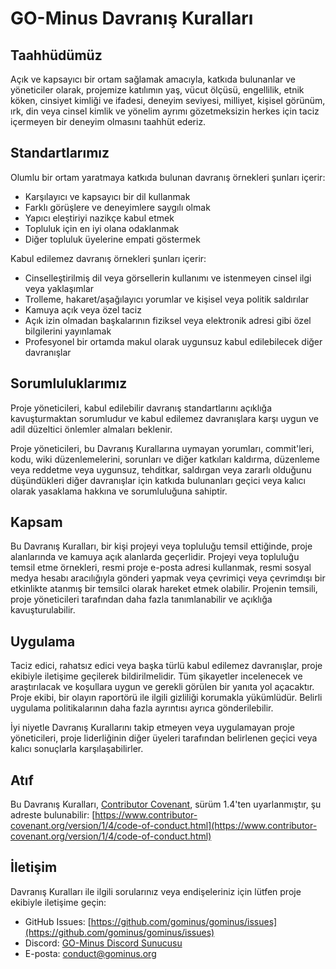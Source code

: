 # GO-Minus Davranış Kuralları

## Taahhüdümüz

Açık ve kapsayıcı bir ortam sağlamak amacıyla, katkıda bulunanlar ve yöneticiler olarak, projemize katılımın yaş, vücut ölçüsü, engellilik, etnik köken, cinsiyet kimliği ve ifadesi, deneyim seviyesi, milliyet, kişisel görünüm, ırk, din veya cinsel kimlik ve yönelim ayrımı gözetmeksizin herkes için taciz içermeyen bir deneyim olmasını taahhüt ederiz.

## Standartlarımız

Olumlu bir ortam yaratmaya katkıda bulunan davranış örnekleri şunları içerir:

* Karşılayıcı ve kapsayıcı bir dil kullanmak
* Farklı görüşlere ve deneyimlere saygılı olmak
* Yapıcı eleştiriyi nazikçe kabul etmek
* Topluluk için en iyi olana odaklanmak
* Diğer topluluk üyelerine empati göstermek

Kabul edilemez davranış örnekleri şunları içerir:

* Cinselleştirilmiş dil veya görsellerin kullanımı ve istenmeyen cinsel ilgi veya yaklaşımlar
* Trolleme, hakaret/aşağılayıcı yorumlar ve kişisel veya politik saldırılar
* Kamuya açık veya özel taciz
* Açık izin olmadan başkalarının fiziksel veya elektronik adresi gibi özel bilgilerini yayınlamak
* Profesyonel bir ortamda makul olarak uygunsuz kabul edilebilecek diğer davranışlar

## Sorumluluklarımız

Proje yöneticileri, kabul edilebilir davranış standartlarını açıklığa kavuşturmaktan sorumludur ve kabul edilemez davranışlara karşı uygun ve adil düzeltici önlemler almaları beklenir.

Proje yöneticileri, bu Davranış Kurallarına uymayan yorumları, commit'leri, kodu, wiki düzenlemelerini, sorunları ve diğer katkıları kaldırma, düzenleme veya reddetme veya uygunsuz, tehditkar, saldırgan veya zararlı olduğunu düşündükleri diğer davranışlar için katkıda bulunanları geçici veya kalıcı olarak yasaklama hakkına ve sorumluluğuna sahiptir.

## Kapsam

Bu Davranış Kuralları, bir kişi projeyi veya topluluğu temsil ettiğinde, proje alanlarında ve kamuya açık alanlarda geçerlidir. Projeyi veya topluluğu temsil etme örnekleri, resmi proje e-posta adresi kullanmak, resmi sosyal medya hesabı aracılığıyla gönderi yapmak veya çevrimiçi veya çevrimdışı bir etkinlikte atanmış bir temsilci olarak hareket etmek olabilir. Projenin temsili, proje yöneticileri tarafından daha fazla tanımlanabilir ve açıklığa kavuşturulabilir.

## Uygulama

Taciz edici, rahatsız edici veya başka türlü kabul edilemez davranışlar, proje ekibiyle iletişime geçilerek bildirilmelidir. Tüm şikayetler incelenecek ve araştırılacak ve koşullara uygun ve gerekli görülen bir yanıta yol açacaktır. Proje ekibi, bir olayın raportörü ile ilgili gizliliği korumakla yükümlüdür. Belirli uygulama politikalarının daha fazla ayrıntısı ayrıca gönderilebilir.

İyi niyetle Davranış Kurallarını takip etmeyen veya uygulamayan proje yöneticileri, proje liderliğinin diğer üyeleri tarafından belirlenen geçici veya kalıcı sonuçlarla karşılaşabilirler.

## Atıf

Bu Davranış Kuralları, [Contributor Covenant](https://www.contributor-covenant.org), sürüm 1.4'ten uyarlanmıştır, şu adreste bulunabilir: [https://www.contributor-covenant.org/version/1/4/code-of-conduct.html](https://www.contributor-covenant.org/version/1/4/code-of-conduct.html)

## İletişim

Davranış Kuralları ile ilgili sorularınız veya endişeleriniz için lütfen proje ekibiyle iletişime geçin:

- GitHub Issues: [https://github.com/gominus/gominus/issues](https://github.com/gominus/gominus/issues)
- Discord: [GO-Minus Discord Sunucusu](https://discord.gg/gominus)
- E-posta: conduct@gominus.org